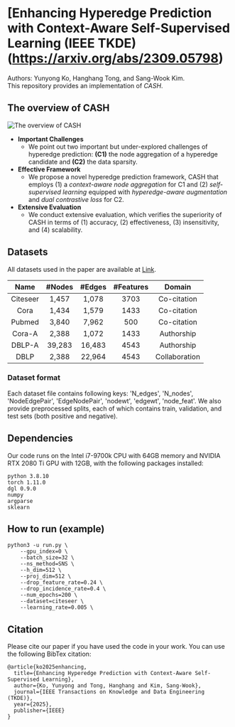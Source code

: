 # [Enhancing Hyperedge Prediction with Context-Aware Self-Supervised Learning (IEEE TKDE)(https://arxiv.org/abs/2309.05798)
Authors: Yunyong Ko, Hanghang Tong, and Sang-Wook Kim.\
This repository provides an implementation of *CASH*. 

## The overview of CASH
![The overview of CASH](./cash_overview.png)

- **Important Challenges**
    - We point out two important but under-explored challenges of hyperedge prediction: **(C1)** the node aggregation of a hyperedge candidate and **(C2)** the data sparsity.
- **Effective Framework**
    - We propose a novel hyperedge prediction framework, CASH that employs (1) a _context-aware node aggregation_ for C1 and (2) _self-supervised learning_ equipped with _hyperedge-aware augmentation_ and _dual contrastive loss_ for C2.
- **Extensive Evaluation**
    - We conduct extensive evaluation, which verifies the superiority of CASH in terms of (1) accuracy, (2) effectiveness, (3) insensitivity, and (4) scalability.


## Datasets
All datasets used in the paper are available at [Link](https://drive.google.com/drive/folders/1w1zpGfQ1Sgl3A0fIlP4ekrDvSZ9Af1YT?usp=share_link).

|Name|#Nodes|#Edges|#Features|Domain|
|:---:|:---:|:---:|:---:|:---:|
|Citeseer|1,457|1,078|3703|Co-citation|
|Cora|1,434|1,579|1433|Co-citation|
|Pubmed|3,840|7,962|500|Co-citation|
|Cora-A|2,388|1,072|1433|Authorship|
|DBLP-A|39,283|16,483|4543|Authorship|
|DBLP|2,388|22,964|4543|Collaboration|


### Dataset format
Each dataset file contains following keys: 'N_edges', 'N_nodes', 'NodeEdgePair', 'EdgeNodePair', 'nodewt', 'edgewt', 'node_feat'.
We also provide preprocessed splits, each of which contains train, validation, and test sets (both positive and negative).


## Dependencies
Our code runs on the Intel i7-9700k CPU with 64GB memory and NVIDIA RTX 2080 Ti GPU with 12GB, with the following packages installed:
```
python 3.8.10
torch 1.11.0
dgl 0.9.0
numpy
argparse
sklearn
```

## How to run (example)
```
python3 -u run.py \
    --gpu_index=0 \
    --batch_size=32 \
    --ns_method=SNS \
    --h_dim=512 \
    --proj_dim=512 \
    --drop_feature_rate=0.24 \
    --drop_incidence_rate=0.4 \
    --num_epochs=200 \
    --dataset=citeseer \
    --learning_rate=0.005 \
```



## Citation
Please cite our paper if you have used the code in your work. You can use the following BibTex citation:
```
@article{ko2025enhancing,
  title={Enhancing Hyperedge Prediction with Context-Aware Self-Supervised Learning},
  author={Ko, Yunyong and Tong, Hanghang and Kim, Sang-Wook},
  journal={IEEE Transactions on Knowledge and Data Engineering (TKDE)},
  year={2025},
  publisher={IEEE}
}
